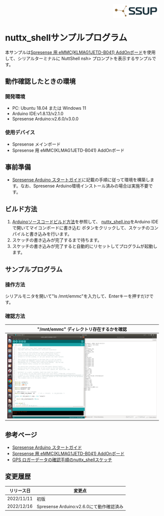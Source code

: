 <div align="right">
<a href="https://developer.sony.com/ja/develop/ssup/"><img src="../../../images/SSUPLOGO2.png" width="150"></a>
</div>

# nuttx_shellサンプルプログラム

本サンプルは[Spresense 用 eMMC(KLMAG1JETD-B041) AddOnボード](https://nextstep.official.ec/items/66602892)を使用して、シリアルターミナルに NuttShell nsh> プロンプトを表示するサンプルです。

## 動作確認したときの環境
### 開発環境
- PC: Ubuntu 18.04 または Windows 11
- Arduino IDE:v1.8.13/v2.1.0
- Spresense Arduino:v2.6.0/v3.0.0

### 使用デバイス
- Spresense メインボード
- Spresense 用 eMMC(KLMAG1JETD-B041) AddOnボード

## 事前準備
- [Spresense Arduino スタートガイド](https://developer.sony.com/develop/spresense/docs/arduino_set_up_ja.html)に記載の手順に従って環境を構築します。なお、Spresense Arduino環境インストール済みの場合は実施不要です。

## ビルド方法
1. [Arduinoソースコードビルド方法](https://developer.sony.com/develop/spresense/docs/arduino_set_up_ja.html#_led_%E3%81%AE%E3%82%B9%E3%82%B1%E3%83%83%E3%83%81%E3%82%92%E5%8B%95%E3%81%8B%E3%81%97%E3%81%A6%E3%81%BF%E3%82%8B)を参照して、
[nuttx_shell.ino](./nuttx_shell.ino)をArduino IDEで開いてマイコンボードに書き込む ボタンをクリックして、スケッチのコンパイルと書き込みを行います。
2. スケッチの書き込みが完了するまで待ちます。
3. スケッチの書き込みが完了すると自動的にリセットしてプログラムが起動します。

## サンプルプログラム

### 操作方法
シリアルモニタを開いて"ls /mnt/emmc"を入力して、Enterキーを押すだけです。

### 確認方法
|"/mnt/emmc" ディレクトリ存在するかを確認|
|----|
|![nsh_prompt](images/nsh_prompt.png)|

## 参考ページ
- [Spresense Arduino スタートガイド](https://developer.sony.com/develop/spresense/docs/arduino_set_up_ja.html)
- [Spresense 用 eMMC(KLMAG1JETD-B041) AddOnボード](https://nextstep.official.ec/items/66602892)
- [GPS ロガーデータの確認手順のnuttx_shellスケッチ](https://developer.sony.com/develop/spresense/docs/arduino_tutorials_ja.html#_gps_%E3%83%AD%E3%82%AC%E3%83%BC%E3%83%87%E3%83%BC%E3%82%BF%E3%81%AE%E7%A2%BA%E8%AA%8D%E6%89%8B%E9%A0%86)

## 変更履歴
|リリース日|変更点|
|----|----|
|2022/11/11|初版|
|2022/12/16|Spresense Arduino:v2.6.0にて動作確認済み|
